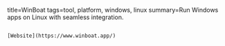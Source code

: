 title=WinBoat
tags=tool, platform, windows, linux
summary=Run Windows apps on Linux with seamless integration.
~~~~~~

[Website](https://www.winboat.app/)

